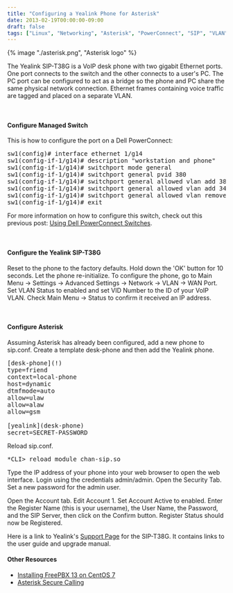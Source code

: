 ```yaml
---
title: "Configuring a Yealink Phone for Asterisk"
date: 2013-02-19T00:00:00-09:00
draft: false
tags: ["Linux", "Networking", "Asterisk", "PowerConnect", "SIP", "VLAN", "VoIP", "YeaLink"]
---
```

{% image "./asterisk.png", "Asterisk logo" %}

<p>The Yealink SIP-T38G is a VoIP desk phone with two gigabit Ethernet ports. One port connects to the switch and the other connects to a user's PC. The PC port can be configured to act as a bridge so the phone and PC share the same physical network connection. Ethernet frames containing voice traffic are tagged and placed on a separate VLAN.</p>

&nbsp;
<h4>Configure Managed Switch</h4>

<p>This is how to configure the port on a Dell PowerConnect:</p>

<pre>
sw1(config)# interface ethernet 1/g14
sw1(config-if-1/g14)# description "workstation and phone"
sw1(config-if-1/g14)# switchport mode general
sw1(config-if-1/g14)# switchport general pvid 380
sw1(config-if-1/g14)# switchport general allowed vlan add 380
sw1(config-if-1/g14)# switchport general allowed vlan add 348 tagged
sw1(config-if-1/g14)# switchport general allowed vlan remove 1
sw1(config-if-1/g14)# exit
</pre>

<p>For more information on how to configure this switch, check out this previous post: <a href="{{ '/blog/dell-powerconnect/' | url }}">Using Dell PowerConnect Switches</a>.</p>

&nbsp;
<h4>Configure the Yealink SIP-T38G</h4>
Reset to the phone to the factory defaults. Hold down the 'OK' button for 10 seconds. Let the phone re-initialize. To configure the phone, go to Main Menu -> Settings -> Advanced Settings -> Network -> VLAN -> WAN Port. Set VLAN Status to enabled and set VID Number to the ID of your VoIP VLAN. Check Main Menu -> Status to confirm it received an IP address.

&nbsp;
<h4>Configure Asterisk</h4>

<p>Assuming Asterisk has already been configured, add a new phone to sip.conf. Create a template desk-phone and then add the Yealink phone.</p>

<pre>
[desk-phone](!)
type=friend
context=local-phone
host=dynamic
dtmfmode=auto
allow=ulaw
allow=alaw
allow=gsm

[yealink](desk-phone)
secret=SECRET-PASSWORD
</pre>

Reload sip.conf.
<pre>
*CLI> reload module chan-sip.so
</pre>

<p>Type the IP address of your phone into your web browser to open the web interface. Login using the credentials admin/admin. Open the Security Tab. Set a new password for the admin user.</p>

<p>Open the Account tab. Edit Account 1. Set Account Active to enabled. Enter the Register Name (this is your username), the User Name, the Password, and the SIP Server, then click on the Confirm button. Register Status should now be Registered.</p>

<p>Here is a link to Yealink's <a href="http://www.yealink.com/SupportDownloadfiles_detail.aspx?ProductsID=31&CateID=182&flag=142">Support Page</a> for the SIP-T38G. It contains links to the user guide and upgrade manual.</p>

<h4>Other Resources</h4>

<ul>
<li><a href="http://wiki.freepbx.org/display/FOP/Installing+FreePBX+13+on+CentOS+7">Installing FreePBX 13 on CentOS 7</a>
<li><a href="https://wiki.asterisk.org/wiki/display/AST/Secure+Calling">Asterisk Secure Calling</a>
</ul>
